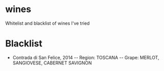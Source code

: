 # wines
Whitelist and blacklist of wines I've tried

Blacklist
=========

- Contrada di San Felice, 2014
-- Region: TOSCANA
-- Grape: MERLOT, SANGIOVESE, CABERNET SAVIGNON

